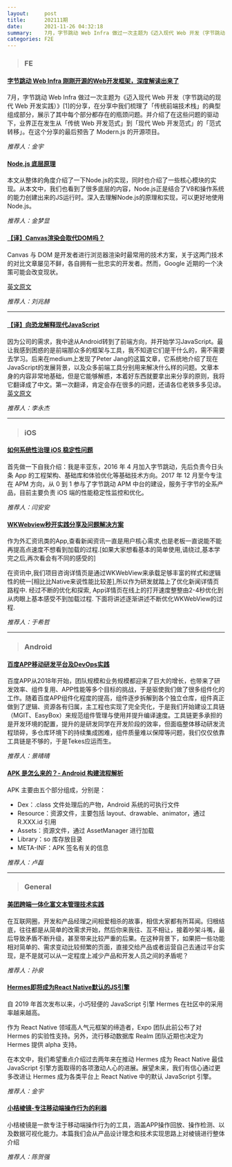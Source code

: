 ```yaml
---
layout:     post
title:      202111期
date:       2021-11-26 04:32:18
summary:    7月，字节跳动 Web Infra 做过一次主题为《迈入现代 Web 开发（字节跳动的现代 Web 开发实践）》[1]的分享，在分享中我们梳理了「传统前端技术栈」的典型组成部分，展示了其中每个部分都存在的瓶颈问题。并介绍了在这些问题的驱动下，业界正在发生从「传统 Web 开发范式」到「现代 Web 开发范式」的「范式转移」。在这个分享的最后预告了 Modern.js 的开源项目。
categories: F2E
---
```



> ### FE

#### [字节跳动 Web Infra 刚刚开源的Web开发框架，深度解读出来了](https://mp.weixin.qq.com/s/V63JPwbiUBy3PNMuTTRE-Q)

7月，字节跳动 Web Infra 做过一次主题为《迈入现代 Web 开发（字节跳动的现代 Web 开发实践）》[1]的分享，在分享中我们梳理了「传统前端技术栈」的典型组成部分，展示了其中每个部分都存在的瓶颈问题。并介绍了在这些问题的驱动下，业界正在发生从「传统 Web 开发范式」到「现代 Web 开发范式」的「范式转移」。在这个分享的最后预告了 Modern.js 的开源项目。

*推荐人：金宇*

#### [Node.js 底层原理](https://mp.weixin.qq.com/s/VkhqhoI7GIYjyVPI0Sfuqg)

本文从整体的角度介绍了一下Node.js的实现，同时也介绍了一些核心模块的实现。从本文中，我们也看到了很多底层的内容，Node.js正是结合了V8和操作系统的能力创建出来的JS运行时。深入去理解Node.js的原理和实现，可以更好地使用Node.js。

*推荐人：金梦显*

#### [【译】Canvas渲染会取代DOM吗？](https://blog.csdn.net/csdnnews/article/details/119047436)

Canvas 与 DOM 是开发者进行浏览器渲染时最常用的技术方案，关于这两门技术的对比文章屡见不鲜，各自拥有一批忠实的开发者。然而，Google 近期的一个决策可能会改变现状。

[英文原文](https://medium.com/young-coder/the-future-web-will-canvas-rendering-replace-the-dom-847be872884c)

*推荐人：刘兆赫*

---

#### [【译】向恐龙解释现代JavaScript](https://zhuanlan.zhihu.com/p/38209210)

因为公司的需求，我中途从Android转到了前端方向，并开始学习JavaScript。最让我感到困惑的是前端那众多的框架与工具，我不知道它们是干什么的，需不需要去学习。后来在medium上发现了Peter Jang的这篇文章，它系统地介绍了现在JavaScript的发展背景，以及众多前端工具分别用来解决什么样的问题。文章本身的内容非常地基础，但是它能够解惑，本着好东西就要拿出来分享的原则，我将它翻译成了中文。第一次翻译，肯定会存在很多的问题，还请各位老铁多多见谅。
[英文原文](https://medium.com/the-node-js-collection/modern-javascript-explained-for-dinosaurs-f695e9747b70)

*推荐人：李永杰*

---

> ### iOS

#### [如何系统性治理 iOS 稳定性问题](https://mp.weixin.qq.com/s/M6dekf2_jbpkZqArPx7wgA)

首先做一下自我介绍：我是丰亚东，2016 年 4 月加入字节跳动，先后负责今日头条 App 的工程架构、基础库和体验优化等基础技术方向。2017 年 12 月至今专注在 APM 方向，从 0 到 1 参与了字节跳动 APM 中台的建设，服务于字节的全系产品，目前主要负责 iOS 端的性能稳定性监控和优化。


*推荐人：闫安安*

#### [WKWebview秒开实践分享及问题解决方案](https://juejin.cn/post/6887161842406260744)

作为外汇资讯类的App,查看新闻资讯一直是用户核心需求,也是老板一直说能不能再提高点速度不想看到加载的过程.[如果大家想看基本的简单使用,请绕过,基本学完之后,再次看会有不同的感受的]

在资讯中,我们项目咨询详情页是通过WKWebView来承载足够丰富的样式和逻辑性的统一[相比比Native来说性能比较差],所以作为研发就踏上了优化新闻详情页路程中. 经过不断的优化和探索, App详情页在线上的打开速度整整由2-4秒优化到从肉眼上基本感受不到加载过程. 下面将讲述逐渐讲述不断优化WKWebView的过程.

*推荐人：于希哲*

---

> ### Android


#### [百度APP移动研发平台及DevOps实践](https://mp.weixin.qq.com/s/XHv5NiEgKwt_shRyJQodhw)

百度APP从2018年开始，团队规模和业务规模都迎来了巨大的增长，也带来了研发效率、组件复用、APP性能等多个目标的挑战，于是驱使我们做了很多组件化的工作。随着百度APP组件化程度的提高，组件逐步拆解到各个独立仓库，组件真正做到了逻辑、资源各有归属，主工程也实现了完全壳化，于是我们开始建设工具链（MGIT、EasyBox）来规范组件管理与使用并提升编译速度。工具链更多承担的是开发环境的配置，提升的是研发同学在开发阶段的效率，但面临整体移动研发流程琐碎，多仓库环境下的持续集成困难，组件质量难以保障等问题，我们仅仅依靠工具链是不够的，于是Tekes应运而生。

*推荐人：景晴晴*


#### [APK 是怎么来的？- Android 构建流程解析](https://zhuanlan.zhihu.com/p/420064922)

APK 主要由五个部分组成，分别是：

* Dex：.class 文件处理后的产物，Android 系统的可执行文件
* Resource：资源文件，主要包括 layout、drawable、animator，通过 R.XXX.id 引用
* Assets：资源文件，通过 AssetManager 进行加载
* Library：so 库存放目录
* META-INF：APK 签名有关的信息

*推荐人：卢磊*

---

> ### General


#### [美团跨端一体化富文本管理技术实践](https://mp.weixin.qq.com/s/An716VwFntJoXIb_P2Qxsw)

在互联网圈，开发和产品经理之间相爱相杀的故事，相信大家都有所耳闻。归根结底，往往都是从简单的改需求开始，然后你来我往、互不相让，接着吵架斗嘴，最后导致矛盾不断升级，甚至带来比较严重的后果。在这种背景下，如果把一些功能相对简单的、需求变动比较频繁的页面，直接交给产品或者运营自己去通过平台实现，是不是就可以从一定程度上减少产品和开发人员之间的矛盾呢？

*推荐人：孙泉*


#### [Hermes即将成为React Native默认的JS引擎](https://mp.weixin.qq.com/s/1Zlj2bmKJngU2z8-l4uNFw)

自 2019 年首次发布以来，小巧轻便的 JavaScript 引擎 Hermes 在社区中的采用率越来越高。

作为 React Native 领域高人气元框架的缔造者，Expo 团队此前公布了对 Hermes 的实验性支持。另外，流行移动数据库 Realm 团队近期也决定为 Hermes 提供 alpha 支持。

在本文中，我们希望重点介绍过去两年来在推动 Hermes 成为 React Native 最佳 JavaScript 引擎方面取得的各项激动人心的进展。展望未来，我们有信心通过更多改进让 Hermes 成为各类平台上 React Native 中的默认 JavaScript 引擎。

*推荐人：金宇*

#### [小桔棱镜-专注移动端操作行为的利器](https://github.com/didi/DiDiPrism/blob/master/Doc/%E7%B3%BB%E5%88%97%E6%96%87%E7%AB%A0/%E5%B0%8F%E6%A1%94%E6%A3%B1%E9%95%9C-%E4%B8%93%E6%B3%A8%E7%A7%BB%E5%8A%A8%E7%AB%AF%E6%93%8D%E4%BD%9C%E8%A1%8C%E4%B8%BA%E7%9A%84%E5%88%A9%E5%99%A8.md) 

小桔棱镜是一款专注于移动端操作行为的工具，涵盖APP操作回放、操作检测、以及数据可视化能力。本篇我们会从产品设计理念和技术实现思路上对棱镜进行整体介绍

*推荐人：陈贺强*